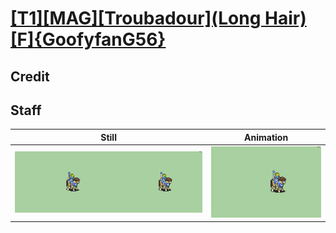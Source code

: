 # [\[T1\]\[MAG\]\[Troubadour\]\(Long Hair\)\[F\]{GoofyfanG56}](../)

## Credit


	
## Staff

| Still | Animation |
| :---: | :-------: |
| ![Staff still](./Staff_000.png) | ![Staff animation](./Staff.gif) |
